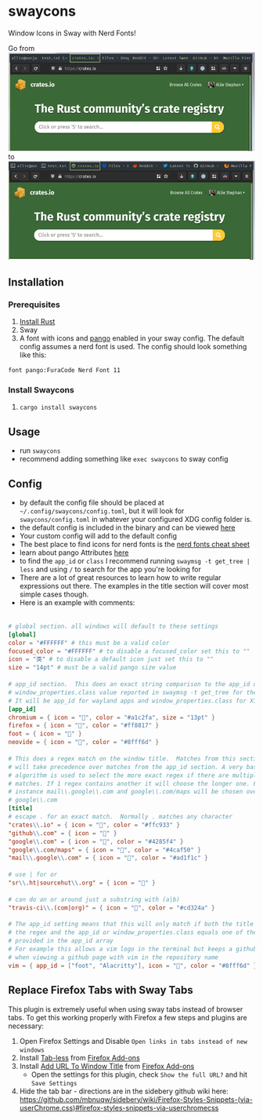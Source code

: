 # swaycons

Window Icons in Sway with Nerd Fonts!

Go from ![before](/screenshots/before.png) to ![after](/screenshots/after.png)

## Installation

### Prerequisites

1. [Install Rust](https://www.rust-lang.org/tools/install)
2. Sway
3. A font with icons and [pango](https://docs.gtk.org/Pango/) enabled in your sway config. The default config assumes a nerd font
   is used.  The config should look something like this:

```
font pango:FuraCode Nerd Font 11
```

### Install Swaycons

1. `cargo install swaycons`


## Usage

- run `swaycons`
- recommend adding something like `exec swaycons` to sway config


## Config

- by default the config file should be placed at `~/.config/swaycons/config.toml`, but it will look for `swaycons/config.toml` in whatever your configured XDG config folder is.
- the default config is included in the binary and can be viewed [here](src/config.toml)
- Your custom config will add to the default config
- The best place to find icons for nerd fonts is the [nerd fonts cheat sheet](https://www.nerdfonts.com/cheat-sheet)
- learn about pango Attributes [here](https://docs.gtk.org/Pango/pango_markup.html#the-span-attributes)
- to find the `app_id` or `class` I recommend running `swaymsg -t get_tree | less` and using `/` to search for the app you're looking for
- There are a lot of great resources to learn how to write regular expressions out there.  The examples in the title section will cover most simple cases though.
- Here is an example with comments:

```toml

# global section. all windows will default to these settings
[global]
color = "#FFFFFF" # this must be a valid color
focused_color = "#FFFFFF" # to disable a focused_color set this to ""
icon = "类" # to disable a default icon just set this to ""
size = "14pt" # must be a valid pango size value

# app_id section.  This does an exact string comparison to the app_id or
# window_properties.class value reported in swaymsg -t get_tree for the window
# It will be app_id for wayland apps and window_properties.class for X11 apps
[app_id]
chromium = { icon = "", color = "#a1c2fa", size = "13pt" }
firefox = { icon = "", color = "#ff8817" }
foot = { icon = "" }
neovide = { icon = "", color = "#8fff6d" }

# This does a regex match on the window title.  Matches from this section
# will take precedence over matches from the app_id section. A very basic
# algorithm is used to select the more exact regex if there are multiple
# matches. If 1 regex contains another it will choose the longer one. For
# instance mail\\.google\\.com and google\\.com/maps will be chosen over 
# google\\.com
[title]
# escape . for an exact match.  Normally . matches any character
"crates\\.io" = { icon = "", color = "#ffc933" }
"github\\.com" = { icon = "" }
"google\\.com" = { icon = "", color = "#4285f4" }
"google\\.com/maps" = { icon = "﫴", color = "#4caf50" }
"mail\\.google\\.com" = { icon = "", color = "#ad1f1c" }

# use | for or
"sr\\.ht|sourcehut\\.org" = { icon = "" }

# can do an or around just a substring with (a|b)
"travis-ci\\.(com|org)" = { icon = "", color = "#cd324a" } 

# The app_id setting means that this will only match if both the title matches
# the regex and the app_id or window_properties.class equals one of the values
# provided in the app_id array
# For example this allows a vim logo in the terminal but keeps a github logo
# when viewing a github page with vim in the repository name
vim = { app_id = ["foot", "Alacritty"], icon = "", color = "#8fff6d" }
```

## Replace Firefox Tabs with Sway Tabs

This plugin is extremely useful when using sway tabs instead of browser tabs.  To get this working properly with Firefox a few steps and plugins are necessary:

1. Open Firefox Settings and Disable `Open links in tabs instead of new windows`
2. Install [Tab-less](https://github.com/iainbeeston/tab-less) from [Firefox Add-ons](https://addons.mozilla.org/en-US/firefox/search/?q=tab-less)
3. Install [Add URL To Window Title](https://github.com/erichgoldman/add-url-to-window-title) from [Firefox Add-ons](https://addons.mozilla.org/en-US/firefox/addon/add-url-to-window-title/?utm_source=addons.mozilla.org&utm_medium=referral&utm_content=search)
   - Open the settings for this plugin, check `Show the full URL?` and hit `Save Settings`
4. Hide the tab bar - directions are in the sidebery github wiki here: https://github.com/mbnuqw/sidebery/wiki/Firefox-Styles-Snippets-(via-userChrome.css)#firefox-styles-snippets-via-userchromecss
